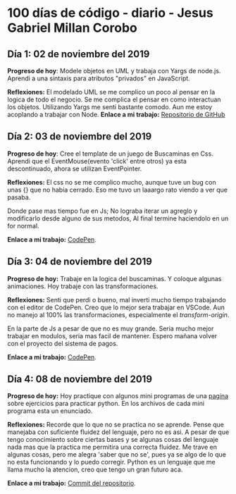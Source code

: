 # 100 días de código - diario - Jesus Gabriel Millan Corobo

## Día 1: 02 de noviembre del 2019

**Progreso de hoy**: Modele objetos en UML y trabaja con Yargs de node.js. Aprendi a una sintaxis para atributos "privados" en JavaScript.

**Reflexiones:** El modelado UML se me complico un poco al pensar en la logica de todo el negocio. Se me complica el pensar en como interactuan los objetos. Utilizando Yargs me senti bastante comodo. Aun me estoy acoplando a trabajar con Node.
**Enlace a mi trabajo:** [Repositorio de GitHub](https://github.com/jgmc3012/sistem-of-pay)

## Día 2: 03 de noviembre del 2019

**Progreso de hoy**: Cree el template de un juego de Buscaminas en Css. Aprendi que el EventMouse(evento 'click' entre otros) ya esta descontinuado, ahora se utilizan EventPointer.

**Reflexiones:** El css no se me complico mucho, aunque tuve un bug con unas {} que no habia cerrado. Eso me tuvo un laaargo rato viendo a ver que pasaba.

Donde pase mas tiempo fue en Js; No lograba iterar un agreglo y modificarlo desde alguno de sus metodos, Al final termine haciendolo en un for normal.

**Enlace a mi trabajo:** [CodePen](https://codepen.io/jgmc3012/pen/abbEeKa).

## Día 3: 04 de noviembre del 2019

**Progreso de hoy:** Trabaje en la logica del buscaminas. Y coloque algunas animaciones. Hoy trabaje con las transformaciones. 

**Reflexiones:** Senti que perdi o bueno, mal inverti mucho tiempo trabajando con el editor de CodePen. Creo que lo mejor sera trabajar en VSCode. Aun no manejo al 100% las transformaciones, especialmente el *transform-origin*.

En la parte de Js a pesar de  que no es muy grande. Seria mucho mejor trabajar en modulos, seria mas facil de mantener.
Espero mañana volver con el proyecto del sistema de pagos.

**Enlace a mi trabajo:** [CodePen](https://codepen.io/jgmc3012/pen/dyydvOq).

## Día 4: 08 de noviembre del 2019

**Progreso de hoy:** Hoy practique con algunos mini programas de una [pagina](http://pywombat.com/ejercicios/) sobre ejercicios para practicar python. En los archivos de cada mini programa esta un enunciado.

**Reflexiones:** Recorde que lo que no se practica no se aprende. Pense que manejaba con suficiente fluidez del lenguaje, pero no es asi. A pesar de que tengo conocimiento sobre ciertas bases y se algunas cosas del lenguaje nada mas que la practica me permitira una correcta fluidez. Me trave en algunas cosas, pero me alegra 'saber que no se', pues ya se algo de lo que no esta funcionando y lo puedo corregir. Python es un lenguaje que me llama mucho la atencion, creo que tengo un gran futuro aca.

**Enlace a mi trabajo:** [Commit del repositorio](https://github.com/jgmc3012/mini-programs/commit/2c383814ac108cc3ee20397d231fad550602fef8).